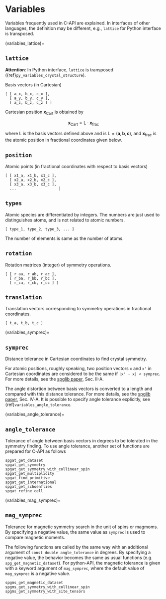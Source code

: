 # Variables

Variables frequently used in C-API are explained. In interfaces of
other languages, the definition may be different, e.g., `lattice`
for Python interface is transposed.

(variables_lattice)=

## `lattice`

**Attention**: In Python interface, `lattice` is transposed
({ref}`py_variables_crystal_structure`).

Basis vectors (in Cartesian)

```
[ [ a_x, b_x, c_x ],
  [ a_y, b_y, c_y ],
  [ a_z, b_z, c_z ] ]
```

Cartesian position $\mathbf{x}_\mathrm{Cart}$ is obtained by

$$
  \mathbf{x}_\mathrm{Cart} = \mathrm{L}\cdot\mathbf{x}_\mathrm{frac}
$$

where $\mathrm{L}$ is the basis vectors defined above and is
$\mathrm{L}=(\mathbf{a},\mathbf{b},\mathbf{c})$, and
$\mathbf{x}_\mathrm{frac}$ is the atomic position in fractional
coordinates given below.

## `position`

Atomic points (in fractional coordinates with respect to basis vectors)

```
[ [ x1_a, x1_b, x1_c ],
  [ x2_a, x2_b, x2_c ],
  [ x3_a, x3_b, x3_c ],
  ...                   ]
```

## `types`

Atomic species are differentiated by integers. The numbers are just
used to distinguishes atoms, and is not related to atomic numbers.

```
[ type_1, type_2, type_3, ... ]
```

The number of elements is same as the number of atoms.

## `rotation`

Rotation matrices (integer) of symmetry operations.

```
[ [ r_aa, r_ab, r_ac ],
  [ r_ba, r_bb, r_bc ],
  [ r_ca, r_cb, r_cc ] ]
```

## `translation`

Translation vectors corresponding to symmetry operations in fractional
coordinates.

```
[ t_a, t_b, t_c ]
```

(variables_symprec)=

## `symprec`

Distance tolerance in Cartesian coordinates to find crystal
symmetry.

For atomic positions, roughly speaking, two position vectors `x` and `x'` in
Cartesian coordinates are considered to be the same if `|x' - x| < symprec`.
For more details, see the [spglib paper](https://arxiv.org/abs/1808.01590),
Sec. II-A.

The angle distortion between basis vectors is converted to a length
and compared with this distance tolerance. For more details, see the
[spglib paper](https://arxiv.org/abs/1808.01590), Sec. IV-A. It is
possible to specify angle tolerance explicitly, see
{ref}`variables_angle_tolerance`.

(variables_angle_tolerance)=

## `angle_tolerance`

Tolerance of angle between basis vectors in degrees to be tolerated
in the symmetry finding. To use angle tolerance, another set of
functions are prepared for C-API as follows

```
spgat_get_dataset
spgat_get_symmetry
spgat_get_symmetry_with_collinear_spin
spgat_get_multiplicity
spgat_find_primitive
spgat_get_international
spgat_get_schoenflies
spgat_refine_cell
```

(variables_mag_symprec)=

## `mag_symprec`

Tolerance for magnetic symmetry search in the unit of spins or magmoms. By
specifying a negative value, the same value as `symprec` is used to compare
magnetic moments.

The following functions are called by the same way with an additional argument
of `const double angle_tolerance` in degrees. By specifying a negative value,
the behavior becomes the same as usual functions (e.g.
`spg_get_magnetic_dataset`). For python-API, the magnetic tolerance is given
with a keyword argument of `mag_symprec`, where the default value of
`mag_symprec` is a negative value.

```
spgms_get_magnetic_dataset
spgms_get_symmetry_with_collinear_spin
spgms_get_symmetry_with_site_tensors
```
